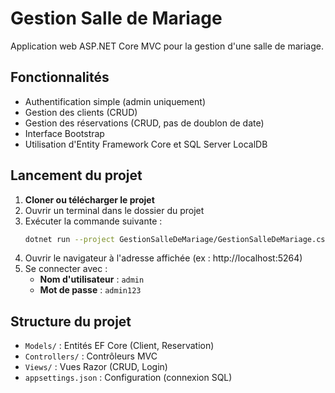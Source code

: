 # Gestion Salle de Mariage

Application web ASP.NET Core MVC pour la gestion d'une salle de mariage.

## Fonctionnalités
- Authentification simple (admin uniquement)
- Gestion des clients (CRUD)
- Gestion des réservations (CRUD, pas de doublon de date)
- Interface Bootstrap
- Utilisation d'Entity Framework Core et SQL Server LocalDB


## Lancement du projet

1. **Cloner ou télécharger le projet**
2. Ouvrir un terminal dans le dossier du projet
3. Exécuter la commande suivante :
   ```bash
   dotnet run --project GestionSalleDeMariage/GestionSalleDeMariage.csproj
   ```
4. Ouvrir le navigateur à l'adresse affichée (ex : http://localhost:5264)
5. Se connecter avec :
   - **Nom d'utilisateur** : `admin`
   - **Mot de passe** : `admin123`

## Structure du projet
- `Models/` : Entités EF Core (Client, Reservation)
- `Controllers/` : Contrôleurs MVC
- `Views/` : Vues Razor (CRUD, Login)
- `appsettings.json` : Configuration (connexion SQL)





